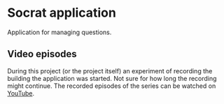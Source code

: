 # Socrat application

Application for managing questions.

## Video episodes

During this project (or the project itself) an experiment of recording the building the application was started. Not sure for how long the recording might continue. The recorded episodes of the series can be watched on [YouTube](https://www.youtube.com/playlist?list=PLOyuTJZcQNNB-D3fbZNRybF5gTyxdPseF).

